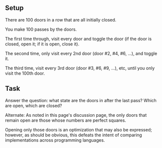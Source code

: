 ## Setup

There are 100 doors in a row that are all initially closed.

You make 100 passes by the doors.

The first time through, visit every door and  toggle  the door  (if the door is closed,  open it;   if it is open,  close it).

The second time, only visit every 2nd door   (door #2, #4, #6, ...),   and toggle it.

The third time, visit every 3rd door   (door #3, #6, #9, ...), etc,   until you only visit the 100th door.


## Task

Answer the question:   what state are the doors in after the last pass? Which are open, which are closed?


Alternate: As noted in this page's   discussion page,   the only doors that remain open are those whose numbers are perfect squares.

Opening only those doors is an optimization that may also be expressed; however, as should be obvious, this defeats the intent of comparing implementations across programming languages. 